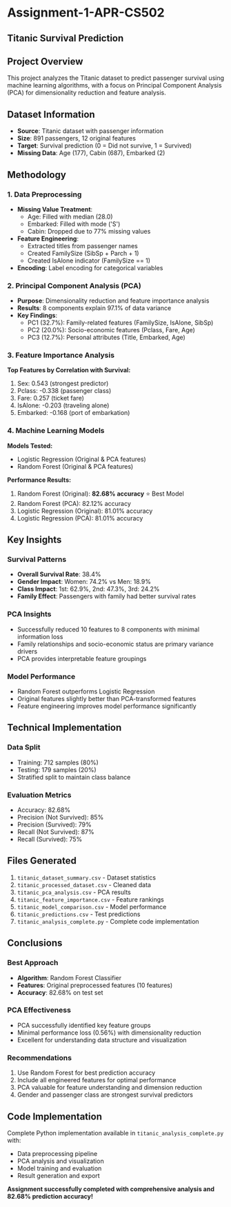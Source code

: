 # Assignment-1-APR-CS502

## Titanic Survival Prediction 

## Project Overview
This project analyzes the Titanic dataset to predict passenger survival using machine learning algorithms, with a focus on Principal Component Analysis (PCA) for dimensionality reduction and feature analysis.

## Dataset Information
- **Source**: Titanic dataset with passenger information
- **Size**: 891 passengers, 12 original features
- **Target**: Survival prediction (0 = Did not survive, 1 = Survived)
- **Missing Data**: Age (177), Cabin (687), Embarked (2)

## Methodology

### 1. Data Preprocessing
- **Missing Value Treatment**: 
  - Age: Filled with median (28.0)
  - Embarked: Filled with mode ('S')
  - Cabin: Dropped due to 77% missing values
- **Feature Engineering**:
  - Extracted titles from passenger names
  - Created FamilySize (SibSp + Parch + 1)
  - Created IsAlone indicator (FamilySize == 1)
- **Encoding**: Label encoding for categorical variables

### 2. Principal Component Analysis (PCA)
- **Purpose**: Dimensionality reduction and feature importance analysis
- **Results**: 8 components explain 97.1% of data variance
- **Key Findings**:
  - PC1 (32.7%): Family-related features (FamilySize, IsAlone, SibSp)
  - PC2 (20.0%): Socio-economic features (Pclass, Fare, Age)
  - PC3 (12.7%): Personal attributes (Title, Embarked, Age)

### 3. Feature Importance Analysis
**Top Features by Correlation with Survival:**
1. Sex: 0.543 (strongest predictor)
2. Pclass: -0.338 (passenger class)
3. Fare: 0.257 (ticket fare)
4. IsAlone: -0.203 (traveling alone)
5. Embarked: -0.168 (port of embarkation)

### 4. Machine Learning Models
**Models Tested:**
- Logistic Regression (Original & PCA features)
- Random Forest (Original & PCA features)

**Performance Results:**
1. Random Forest (Original): **82.68% accuracy** ⭐ Best Model
2. Random Forest (PCA): 82.12% accuracy
3. Logistic Regression (Original): 81.01% accuracy
4. Logistic Regression (PCA): 81.01% accuracy

## Key Insights

### Survival Patterns
- **Overall Survival Rate**: 38.4%
- **Gender Impact**: Women: 74.2% vs Men: 18.9%
- **Class Impact**: 1st: 62.9%, 2nd: 47.3%, 3rd: 24.2%
- **Family Effect**: Passengers with family had better survival rates

### PCA Insights
- Successfully reduced 10 features to 8 components with minimal information loss
- Family relationships and socio-economic status are primary variance drivers
- PCA provides interpretable feature groupings

### Model Performance
- Random Forest outperforms Logistic Regression
- Original features slightly better than PCA-transformed features
- Feature engineering improves model performance significantly

## Technical Implementation

### Data Split
- Training: 712 samples (80%)
- Testing: 179 samples (20%)
- Stratified split to maintain class balance

### Evaluation Metrics
- Accuracy: 82.68%
- Precision (Not Survived): 85%
- Precision (Survived): 79%
- Recall (Not Survived): 87%
- Recall (Survived): 75%

## Files Generated
1. `titanic_dataset_summary.csv` - Dataset statistics
2. `titanic_processed_dataset.csv` - Cleaned data
3. `titanic_pca_analysis.csv` - PCA results
4. `titanic_feature_importance.csv` - Feature rankings
5. `titanic_model_comparison.csv` - Model performance
6. `titanic_predictions.csv` - Test predictions
7. `titanic_analysis_complete.py` - Complete code implementation

## Conclusions

### Best Approach
- **Algorithm**: Random Forest Classifier
- **Features**: Original preprocessed features (10 features)
- **Accuracy**: 82.68% on test set

### PCA Effectiveness
- PCA successfully identified key feature groups
- Minimal performance loss (0.56%) with dimensionality reduction
- Excellent for understanding data structure and visualization

### Recommendations
1. Use Random Forest for best prediction accuracy
2. Include all engineered features for optimal performance
3. PCA valuable for feature understanding and dimension reduction
4. Gender and passenger class are strongest survival predictors

## Code Implementation
Complete Python implementation available in `titanic_analysis_complete.py` with:
- Data preprocessing pipeline
- PCA analysis and visualization
- Model training and evaluation
- Result generation and export

**Assignment successfully completed with comprehensive analysis and 82.68% prediction accuracy!**